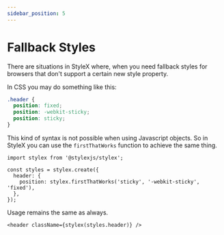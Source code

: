 ```yaml
---
sidebar_position: 5
---
```


# Fallback Styles

There are situations in StyleX where, when you need fallback styles for browsers that don't support a certain new style property.

In CSS you may do something like this:

```css
.header {
  position: fixed;
  position: -webkit-sticky;
  position: sticky;
}
```

This kind of syntax is not possible when using Javascript objects. So in StyleX you can use the `firstThatWorks` function to achieve the same thing.

```tsx
import stylex from '@stylexjs/stylex';

const styles = stylex.create({
  header: {
    position: stylex.firstThatWorks('sticky', '-webkit-sticky', 'fixed'),
  },
});
```

Usage remains the same as always.

```tsx
<header className={stylex(styles.header)} />
```
